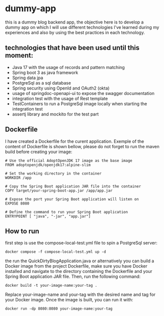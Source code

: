 # dummy-app
this is a dummy blog backend app, the objective here is to develop a dummy app on which I will use different technologies I've learned during my experiences and also by using the best practices in each technology.

## technologies that have been used until this moment:
- Java 17 with the usage of records and pattern matching
- Spring boot 3 as java framework
- Spring data jpa
- PostgreSql as a sql database
- Spring security using OpenId and OAuth2 (okta)
- usage of springdoc-openapi-ui to expose the swagger documentation
- integration test with the usage of Rest template
- TestContainers to run a PostgreSql image locally when starting the integration test
- assertj library and mockito for the test part

## Dockerfile
I have created a Dockerfile for the curent application. Exemple of the content of Dockerfile is shown bellow, please do not forget to run the maven build before creating your image: 
 
```
# Use the official AdoptOpenJDK 17 image as the base image
FROM adoptopenjdk/openjdk17:alpine-slim

# Set the working directory in the container
WORKDIR /app

# Copy the Spring Boot application JAR file into the container
COPY target/your-spring-boot-app.jar /app/app.jar

# Expose the port your Spring Boot application will listen on
EXPOSE 8080

# Define the command to run your Spring Boot application
ENTRYPOINT [ "java", "-jar", "app.jar"]
```

## How to run
first step is use the compose-local-test.yml file to spin a PostgreSql server:

```
docker compose -f compose-local-test.yml up -d
```

the run the QuickDirtyBlogApplication.java or alternatively you can build a Docker image from the project Dockerfile, make sure you have Docker installed and navigate to the directory containing the Dockerfile and your Spring Boot application JAR file. Then, run the following command:

```
docker build -t your-image-name:your-tag .
```
Replace your-image-name and your-tag with the desired name and tag for your Docker image. Once the image is built, you can run it with:

```
docker run -dp 8080:8080 your-image-name:your-tag
```
